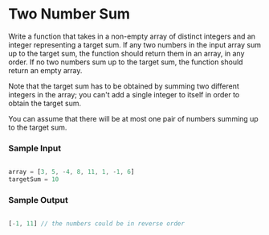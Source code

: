 # Two Number Sum

Write a function that takes in a non-empty array of distinct integers and an
integer representing a target sum. If any two numbers in the input array sum
up to the target sum, the function should return them in an array, in any
order. If no two numbers sum up to the target sum, the function should return
an empty array.

Note that the target sum has to be obtained by summing two different integers
in the array; you can't add a single integer to itself in order to obtain the
target sum.

You can assume that there will be at most one pair of numbers summing up to
the target sum.

### Sample Input

```javascript

array = [3, 5, -4, 8, 11, 1, -1, 6]
targetSum = 10

```

### Sample Output

```javascript

[-1, 11] // the numbers could be in reverse order

```
